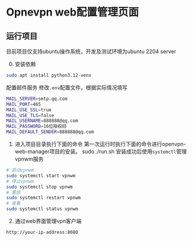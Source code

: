 # Opnevpn web配置管理页面



## 运行项目

目前项目仅支持ubuntu操作系统，开发及测试环境为ubuntu 2204 server

0. 安装依赖
```bash
sudo apt install python3.12-venv
```

配置邮件服务
修改`.env`配置文件，根据实际情况填写

```bash
MAIL_SERVER=smtp.qq.com
MAIL_PORT=465
MAIL_USE_SSL=true
MAIL_USE_TLS=false
MAIL_USERNAME=888888@qq.com
MAIL_PASSWORD=16位授权码
MAIL_DEFAULT_SENDER=888888@qq.com
```


1. 进入项目目录执行下面的命令
第一次运行时执行下面的命令进行openvpn-web-manager项目的安装。
sudo ./run.sh
安装成功后使用`systemctl`管理vpnwm服务

```bash
# 启动vpnwm
sudo systemctl start vpnwm
# 停止vpnwm
sudo systemctl stop vpnwm
# 重启
sudo systemctl restart vpnwm
# 查看
sudo systemctl status vpnwm
```

2. 通过web界面管理vpn客户端
```bash
http://your-ip-address:8080
```


